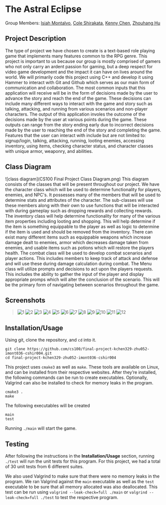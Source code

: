 # The Astral Eclipse

 Group Members: [Isiah Montalvo](https://github.com/Isiah-Z-Montalvo),
           [Cole Shirakata](https://github.com/ColeShirakata),
 	          [Kenny Chen](https://github.com/kennygchen),
 	          [Zhouhang Hu](https://github.com/davidhu520)

## Project Description
The type of project we have chosen to create is a text-based role playing game that implements many features common to the RPG genre. This project is important to us because our group is mostly comprised of gamers who not only carry an ardent passion for gaming, but a deep respect for video game development and the impact it can have on lives around the world. We will primarily code this project using C++ and develop it using Hammer to interact with Git and Github which serves as our main form of communication and collaboration. The most common inputs that this application will receive will be in the form of decisions made by the user to advance the story and reach the end of the game. These decisions can include many different ways to interact with the game and story such as talking, attacking, and running from various scenarios and non-player characters. The output of this application involes the outcome of the decisions made by the user at various points during the game. These outputs can range from the story ending early due to incorrect decisions made by the user to reaching the end of the story and completing the game. Features that the user can interact with include but are not limited to: signup/login, talking, attacking, running, looting enemies, accessing inventory, using items, checking character status, and character classes with unique armor, weaponry, and abilities.   
 
## Class Diagram
 ![class diagram](CS100 Final Project Class Diagram.png)
This diagram consists of the classes that will be present throughout our project. We have the character class which will be used to determine functionality for players, enemies, and NPC's. It possesses many of the members that will be used to determine stats and attributes of the character. The sub-classes will use these members along with their own to use functions that will be interacted with during gameplay such as dropping rewards and collecting rewards. The inventory class will help determine functionality for many of the various item properties including looting and shopping. This will help determine if the item is something equippable to the player as well as logic to determine if the item is used and should be removed from the inventory. There can exist many different items such as equippable weapons which increase damage dealt to enemies, armor which decreases damage taken from enemies, and usable items such as potions which will restore the players health. The combat class will be used to develop combat scenarios and player actions. This includes members to keep track of attack and defense and will use these during damage calculation during combat. The Menu class will utilize prompts and decisions to act upon the players requests. This includes the ability to gather the input of the player and display appropriate promps which will alter the conclusion of the scenario. This will be the primary form of navigating between scenarios throughout the game. 
 

 ## Screenshots
 > ![1](https://github.com/cs100/final-project-kchen329-zhu052-imont036-cshir004/blob/master/1.png)
 > ![2](https://github.com/cs100/final-project-kchen329-zhu052-imont036-cshir004/blob/master/combat1.png)
 > ![3](https://github.com/cs100/final-project-kchen329-zhu052-imont036-cshir004/blob/master/combat2.png)
 > ![4](https://github.com/cs100/final-project-kchen329-zhu052-imont036-cshir004/blob/master/2.png)
 > ![5](https://github.com/cs100/final-project-kchen329-zhu052-imont036-cshir004/blob/master/3.png)
 > ![6](https://github.com/cs100/final-project-kchen329-zhu052-imont036-cshir004/blob/master/4.png)
 > ![7](https://github.com/cs100/final-project-kchen329-zhu052-imont036-cshir004/blob/master/5.png)
 > ![8](https://github.com/cs100/final-project-kchen329-zhu052-imont036-cshir004/blob/master/6.png)
 > ![9](https://github.com/cs100/final-project-kchen329-zhu052-imont036-cshir004/blob/master/7.png)
 > ![10](https://github.com/cs100/final-project-kchen329-zhu052-imont036-cshir004/blob/master/tests.png)
 > ![11](https://github.com/cs100/final-project-kchen329-zhu052-imont036-cshir004/blob/master/mainMemcheck.png)
 > ![12](https://github.com/cs100/final-project-kchen329-zhu052-imont036-cshir004/blob/master/testMemcheck.png)
 ## Installation/Usage

 Using git, clone the repository, and `cd` into it.
```
git clone https://github.com/cs100/final-project-kchen329-zhu052-imont036-cshir004.git
cd final-project-kchen329-zhu052-imont036-cshir004
```

This project uses `cmake3` as well as `make`. These tools are available on Linux, and can be installed from their respective websites. After they’re installed, the following commands can be run to create executables. Optionally, Valgrind can also be installed to check for memory leaks in the program.

```
cmake3 .
make
```

The following executables will be created

```
main
test
```

Running `./main` will start the game.

 ## Testing
After following the instructions in the **Installation/Usage** section, running `./test` will run the unit tests for this program. For this project, we had a total of 30 unit tests from 6 different suites.

We also used Valgrind to make sure that there were no memory leaks in the program. We ran Valgrind against the `main` executable as well as the `test` executable to be sure that all memory allocated was also deallocated. This test can be run using `valgrind --leak-check=full ./main` or `valgrind --leak-check=full ./test` to test the respective program.
